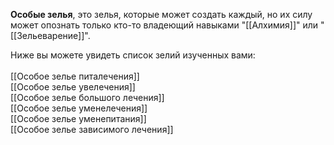 **Особые зелья**, это зелья, которые может создать каждый, но их силу может опознать только кто-то владеющий навыками "[[Алхимия]]" или "[[Зельеварение]]".

Ниже вы можете увидеть список зелий изученных вами:<br>
<br>
[[Особое зелье питалечения]]<br>
[[Особое зелье увелечения]]<br>
[[Особое зелье большого лечения]]<br>
[[Особое зелье уменелечения]]<br>
[[Особое зелье уменепитания]]<br>
[[Особое зелье зависимого лечения]]<br>